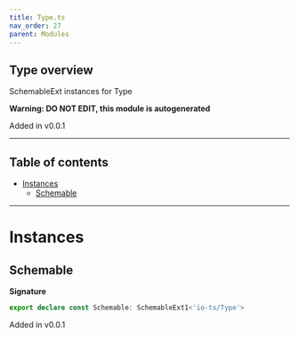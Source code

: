 ```yaml
---
title: Type.ts
nav_order: 27
parent: Modules
---
```


## Type overview

SchemableExt instances for Type

**Warning: DO NOT EDIT, this module is autogenerated**

Added in v0.0.1

---

<h2 class="text-delta">Table of contents</h2>

- [Instances](#instances)
  - [Schemable](#schemable)

---

# Instances

## Schemable

**Signature**

```ts
export declare const Schemable: SchemableExt1<'io-ts/Type'>
```

Added in v0.0.1
